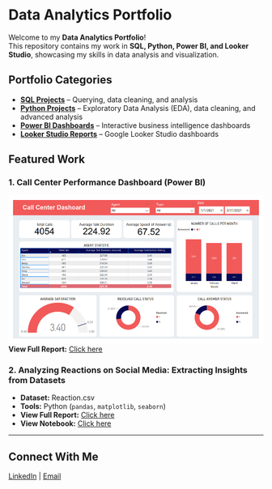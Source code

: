# Data Analytics Portfolio  

Welcome to my **Data Analytics Portfolio**!  
This repository contains my work in **SQL, Python, Power BI, and Looker Studio**, showcasing my skills in data analysis and visualization.  

## Portfolio Categories  
- **[SQL Projects](https://github.com/dyonsetio21/data_analytics_portfolio/tree/main/sql_projects)** – Querying, data cleaning, and analysis  
- **[Python Projects](https://github.com/dyonsetio21/data_analytics_portfolio/tree/main/python_projects)** – Exploratory Data Analysis (EDA), data cleaning, and advanced analysis  
- **[Power BI Dashboards](https://github.com/dyonsetio21/data_analytics_portfolio/tree/main/powerbi_dashboard)** – Interactive business intelligence dashboards  
- **[Looker Studio Reports](https://github.com/dyonsetio21/data_analytics_portfolio/tree/main/lookerstudio_dashboard)** – Google Looker Studio dashboards  

## Featured Work  
### 1. Call Center Performance Dashboard (Power BI)  
![Dashboard Screenshot](https://github.com/dyonsetio21/data_analytics_portfolio/blob/main/powerbi_dashboard/call_center_dashboard/images/Call%20Center%20Dashboard.png)  
**View Full Report:** [Click here](https://github.com/dyonsetio21/data_analytics_portfolio/tree/main/powerbi_dashboard/call_center_dashboard)  

### 2. Analyzing Reactions on Social Media: Extracting Insights from Datasets  
- **Dataset:** Reaction.csv  
- **Tools:** Python (`pandas`, `matplotlib`, `seaborn`)  
- **View Full Report:** [Click here](https://github.com/dyonsetio21/data_analytics_portfolio/tree/main/python_projects/reaction_analysis)  
- **View Notebook:** [Click here](https://github.com/dyonsetio21/data_analytics_portfolio/blob/main/python_projects/reaction_analysis/reaction_analysis.ipynb)   

---

## Connect With Me  
[LinkedIn](https://www.linkedin.com/in/dyonsetio/) | [Email](dyon.setio21@gmail.com)  
